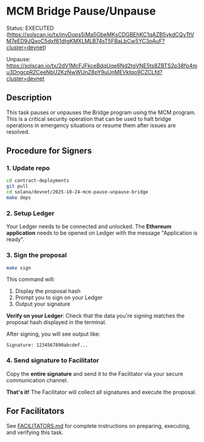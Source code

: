 # MCM Bridge Pause/Unpause

Status: EXECUTED (https://solscan.io/tx/mvDops5iMa5GbeMKsCDGBEhKC1qAZB5ykdCQyTtVM7eED9JQxoC5dxf61dtgKMXLMLB74sT5FBaLbCw5YC3oAuF?cluster=devnet)

Unpause: https://solscan.io/tx/2dV1McFJFkceBdqUqe6Nd2tgVNE5ts8ZBTS2p38fp4mu3DngcpRZCeeNbU2KzNwWUnZ8pY9uUnMEVktqo9CZCLfd?cluster=devnet

## Description

This task pauses or unpauses the Bridge program using the MCM program. This is a critical security operation that can be used to halt bridge operations in emergency situations or resume them after issues are resolved.

## Procedure for Signers

### 1. Update repo

```bash
cd contract-deployments
git pull
cd solana/devnet/2025-10-24-mcm-pause-unpause-bridge
make deps
```

### 2. Setup Ledger

Your Ledger needs to be connected and unlocked. The **Ethereum application** needs to be opened on Ledger with the message "Application is ready".

### 3. Sign the proposal

```bash
make sign
```

This command will:
1. Display the proposal hash
2. Prompt you to sign on your Ledger
3. Output your signature

**Verify on your Ledger**: Check that the data you're signing matches the proposal hash displayed in the terminal.

After signing, you will see output like:

```
Signature: 1234567890abcdef...
```

### 4. Send signature to Facilitator

Copy the **entire signature** and send it to the Facilitator via your secure communication channel.

**That's it!** The Facilitator will collect all signatures and execute the proposal.

## For Facilitators

See [FACILITATORS.md](./FACILITATORS.md) for complete instructions on preparing, executing, and verifying this task.
